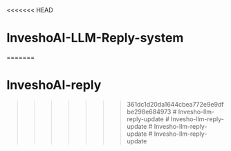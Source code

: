 <<<<<<< HEAD
# InveshoAI-LLM-Reply-system
=======
# InveshoAI-reply
>>>>>>> 361dc1d20da1644cbea772e9e9dfbe298e684973
#   I n v e s h o - l l m - r e p l y - u p d a t e  
 #   I n v e s h o - l l m - r e p l y - u p d a t e  
 #   I n v e s h o - l l m - r e p l y - u p d a t e  
 #   I n v e s h o - l l m - r e p l y - u p d a t e  
 